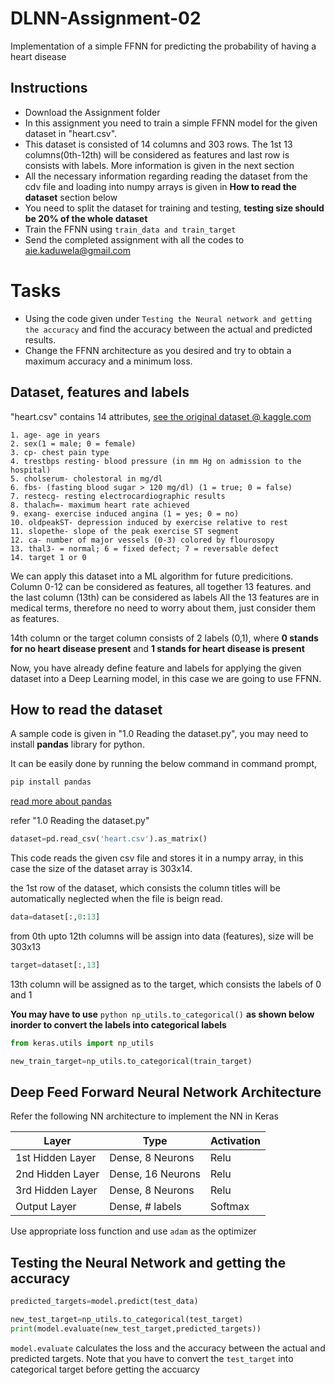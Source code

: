 # DLNN-Assignment-02
Implementation of a simple FFNN for predicting the probability of having a heart disease 

## Instructions
- Download the Assignment folder
- In this assignment you need to train a simple FFNN model for the given dataset in "heart.csv".
- This dataset is consisted of 14 columns and 303 rows. The 1st 13 columns(0th-12th) will be considered as features and last row is consists with labels. More information is given in the next section
- All the necessary information regarding reading the dataset from the cdv file and loading into numpy arrays is given in **How to read the dataset** section below
- You need to split the dataset for training and testing, **testing size should be 20% of the whole dataset**
- Train the FFNN using ```train_data and train_target```
- Send the completed assignment with all the codes to aie.kaduwela@gmail.com

# Tasks
- Using the code given under ```Testing the Neural network and getting the accuracy``` and find the accuracy between the actual and predicted results.
- Change the FFNN architecture as you desired and try to obtain a maximum accuracy and a minimum loss.

## Dataset, features and labels

"heart.csv" contains 14 attributes, [see the original dataset @ kaggle.com](https://www.kaggle.com/ronitf/heart-disease-uci)

```
1. age- age in years
2. sex(1 = male; 0 = female)
3. cp- chest pain type
4. trestbps resting- blood pressure (in mm Hg on admission to the hospital)
5. cholserum- cholestoral in mg/dl
6. fbs- (fasting blood sugar > 120 mg/dl) (1 = true; 0 = false)
7. restecg- resting electrocardiographic results
8. thalach=- maximum heart rate achieved
9. exang- exercise induced angina (1 = yes; 0 = no)
10. oldpeakST- depression induced by exercise relative to rest
11. slopethe- slope of the peak exercise ST segment
12. ca- number of major vessels (0-3) colored by flourosopy
13. thal3- = normal; 6 = fixed defect; 7 = reversable defect
14. target 1 or 0
```

We can apply this dataset into a ML algorithm for future predicitions. Column 0-12 can be considered as features, all together 13 features. and the last column (13th) can be considered as labels
All the 13 features are in medical terms, therefore no need to worry about them, just consider them as features.

14th column or the target column consists of 2 labels (0,1), where **0 stands for no heart disease present** and **1 stands for heart disease is present** 

Now, you have already define feature and labels for applying the given dataset into a Deep Learning model, in this case we are going to use FFNN.

## How to read the dataset

A sample code is given in "1.0 Reading the dataset.py", you may need to install **pandas** library for python.

It can be easily done by running the below command in command prompt,

```python
pip install pandas
```

[read more about pandas](https://pandas.pydata.org/)


refer "1.0 Reading the dataset.py" 

```python
dataset=pd.read_csv('heart.csv').as_matrix()
```
This code reads the given csv file and stores it in a numpy array, in this case the size of the dataset array is 303x14.

the 1st row of the dataset, which consists the column titles will be automatically neglected when the file is beign read.

```python
data=dataset[:,0:13]
```
from 0th upto 12th columns will be assign into data (features), size will be 303x13 

```python
target=dataset[:,13]
```
13th column will be assigned as to the target, which consists the labels of 0 and 1


**You may have to use** ```python np_utils.to_categorical()``` **as shown below inorder to convert the labels into categorical labels**
```python
from keras.utils import np_utils

new_train_target=np_utils.to_categorical(train_target)
```

## Deep Feed Forward Neural Network Architecture

Refer the following NN architecture to implement the NN in Keras

| Layer         | Type          | Activation   |
| ------------- | ------------- | ------ |
| 1st Hidden Layer  | Dense, 8 Neurons  | Relu  |
| 2nd Hidden Layer  | Dense, 16 Neurons  |  Relu |
| 3rd Hidden Layer  | Dense, 8 Neurons  |  Relu |
| Output Layer  | Dense, # labels  |  Softmax |

Use appropriate loss function and use ```adam``` as the optimizer

## Testing the Neural Network and getting the accuracy

```python
predicted_targets=model.predict(test_data)

new_test_target=np_utils.to_categorical(test_target)
print(model.evaluate(new_test_target,predicted_targets))
```

```model.evaluate``` calculates the loss and the accuracy between the actual and predicted targets. Note that you have to convert the ```test_target``` into categorical target before getting the accuarcy
